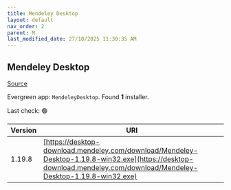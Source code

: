 ```yaml
---
title: Mendeley Desktop
layout: default
nav_order: 2
parent: M
last_modified_date: 27/10/2025 11:30:35 AM
---
```


## Mendeley Desktop

[Source](https://www.mendeley.com/)

Evergreen app: `MendeleyDesktop`. Found **1** installer.

Last check: 🟢

| Version | URI                                                                                                                                                                  |
| ------- | -------------------------------------------------------------------------------------------------------------------------------------------------------------------- |
| 1.19.8  | [https://desktop-download.mendeley.com/download/Mendeley-Desktop-1.19.8-win32.exe](https://desktop-download.mendeley.com/download/Mendeley-Desktop-1.19.8-win32.exe) |

